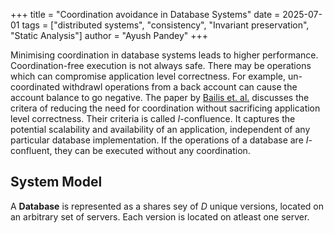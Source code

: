 +++
title =  "Coordination avoidance in Database Systems"
date = 2025-07-01
tags = ["distributed systems", "consistency", "Invariant preservation", "Static Analysis"]
author = "Ayush Pandey"
+++
<!--more-->

Minimising coordination in database systems leads to higher performance. Coordination-free execution is not always safe. There may be operations which can compromise application level correctness. For example, un-coordinated withdrawl operations from a back account can cause the account balance to go negative. The paper by [Bailis et. al.](https://dl.acm.org/doi/pdf/10.14778/2735508.2735509) discusses the critera of reducing the need for coordination without sacrificing application level correctness. Their criteria is called $I$-confluence. It captures the potential scalability and availability of an application, independent of any particular database implementation. If the operations of a database are $I$-confluent, they can be executed without any coordination.

## System Model

A __Database__ is represented as a shares sey of $D$ unique versions, located on an arbitrary set of servers. Each version is located on atleast one server. 


